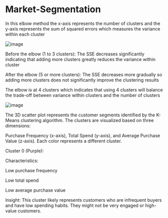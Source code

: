 # Market-Segmentation

In this elbow method the x-axis represents the number of clusters and the y-axis represents the sum of squared errors which measures the variance within each cluster


![image](https://github.com/1exedra/Market-Segmentation/assets/171572078/7a1623ec-cffd-4320-86bd-d9988e0be237)

Before the elbow (1 to 3 clusters): The SSE decreases significantly indicating that adding more clusters greatly reduces the variance within cluster

After the elbow (5 or more clusters): The SSE decreases more gradually so adding more clusters does not significantly improve the clustering results

The elbow is at 4 clusters which indicates that using 4 clusters will balance the trade-off between variance within clusters and the number of clusters

![image](https://github.com/1exedra/Market-Segmentation/assets/171572078/3183bcff-a3d5-4503-8529-5a862eae53fc)


The 3D scatter plot represents the customer segments identified by the K-Means clustering algorithm. The clusters are visualized based on three dimensions:

Purchase Frequency (x-axis), Total Spend (y-axis), and Average Purchase Value (z-axis). Each color represents a different cluster.

Cluster 0 (Purple):

Characteristics:

Low purchase frequency

Low total spend

Low average purchase value

Insight: This cluster likely represents customers who are infrequent buyers and have low spending habits. They might not be very engaged or high-value customers.


